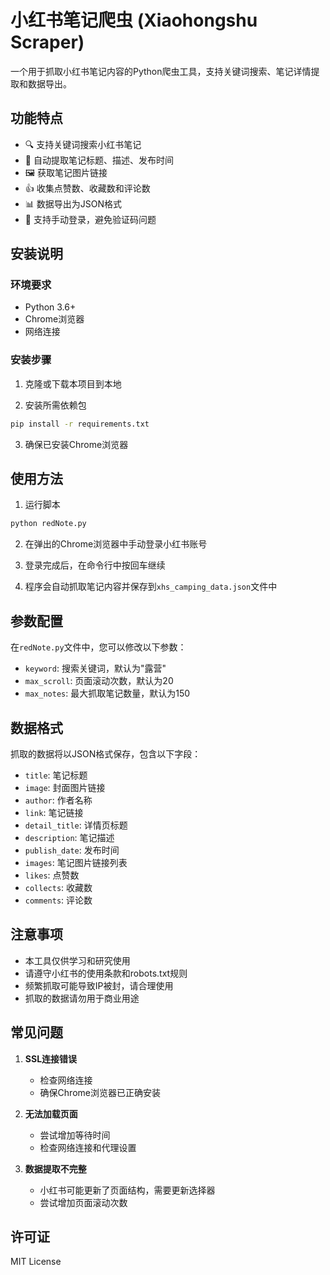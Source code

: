 # 小红书笔记爬虫 (Xiaohongshu Scraper)

一个用于抓取小红书笔记内容的Python爬虫工具，支持关键词搜索、笔记详情提取和数据导出。

## 功能特点

- 🔍 支持关键词搜索小红书笔记
- 📝 自动提取笔记标题、描述、发布时间
- 🖼️ 获取笔记图片链接
- 👍 收集点赞数、收藏数和评论数
- 📊 数据导出为JSON格式
- 🔐 支持手动登录，避免验证码问题

## 安装说明

### 环境要求

- Python 3.6+
- Chrome浏览器
- 网络连接

### 安装步骤

1. 克隆或下载本项目到本地

2. 安装所需依赖包

```bash
pip install -r requirements.txt
```

3. 确保已安装Chrome浏览器

## 使用方法

1. 运行脚本

```bash
python redNote.py
```

2. 在弹出的Chrome浏览器中手动登录小红书账号

3. 登录完成后，在命令行中按回车继续

4. 程序会自动抓取笔记内容并保存到`xhs_camping_data.json`文件中

## 参数配置

在`redNote.py`文件中，您可以修改以下参数：

- `keyword`: 搜索关键词，默认为"露营"
- `max_scroll`: 页面滚动次数，默认为20
- `max_notes`: 最大抓取笔记数量，默认为150

## 数据格式

抓取的数据将以JSON格式保存，包含以下字段：

- `title`: 笔记标题
- `image`: 封面图片链接
- `author`: 作者名称
- `link`: 笔记链接
- `detail_title`: 详情页标题
- `description`: 笔记描述
- `publish_date`: 发布时间
- `images`: 笔记图片链接列表
- `likes`: 点赞数
- `collects`: 收藏数
- `comments`: 评论数

## 注意事项

- 本工具仅供学习和研究使用
- 请遵守小红书的使用条款和robots.txt规则
- 频繁抓取可能导致IP被封，请合理使用
- 抓取的数据请勿用于商业用途

## 常见问题

1. **SSL连接错误**
   - 检查网络连接
   - 确保Chrome浏览器已正确安装

2. **无法加载页面**
   - 尝试增加等待时间
   - 检查网络连接和代理设置

3. **数据提取不完整**
   - 小红书可能更新了页面结构，需要更新选择器
   - 尝试增加页面滚动次数

## 许可证

MIT License
